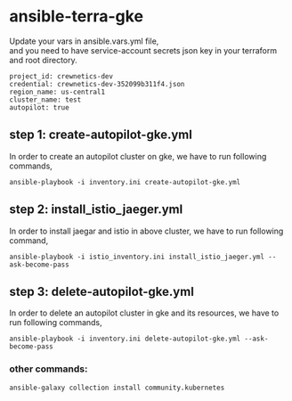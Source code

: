 # ansible-terra-gke

Update your vars in ansible.vars.yml file,  
and you need to have service-account secrets json key in your terraform and root directory.
```
project_id: crewnetics-dev
credential: crewnetics-dev-352099b311f4.json
region_name: us-central1
cluster_name: test
autopilot: true
```
## step 1: create-autopilot-gke.yml
In order to create an autopilot cluster on gke, we have to run following commands,  
```
ansible-playbook -i inventory.ini create-autopilot-gke.yml
```

## step 2: install_istio_jaeger.yml
In order to install jaegar and istio in above cluster, we have to run following command,  
```
ansible-playbook -i istio_inventory.ini install_istio_jaeger.yml --ask-become-pass
```
## step 3: delete-autopilot-gke.yml
In order to delete an autopilot cluster in gke and its resources, we have to run following commands,  
```
ansible-playbook -i inventory.ini delete-autopilot-gke.yml --ask-become-pass
```

### other commands:
```
ansible-galaxy collection install community.kubernetes
```